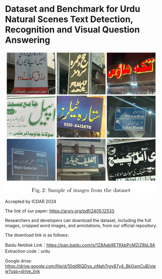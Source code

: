 # Dataset and Benchmark for Urdu Natural Scenes Text Detection, Recognition and Visual Question Answering
![image](example.png)

Accepted by ICDAR 2024

The link of our paper: https://arxiv.org/pdf/2405.12533

Researchers and developers can download the dataset, including the full images, cropped word images, and annotations, from our official repository.

The download link is as follows:
	
Baidu Netdisk Link：https://pan.baidu.com/s/1Z8Aab9ETKkbPcMZjZ8bL9A 
Extraction code：urdu 

Google drive: https://drive.google.com/file/d/10gjtRlQDyo_pNah7rgy87y4_BkGsmCuB/view?usp=drive_link

